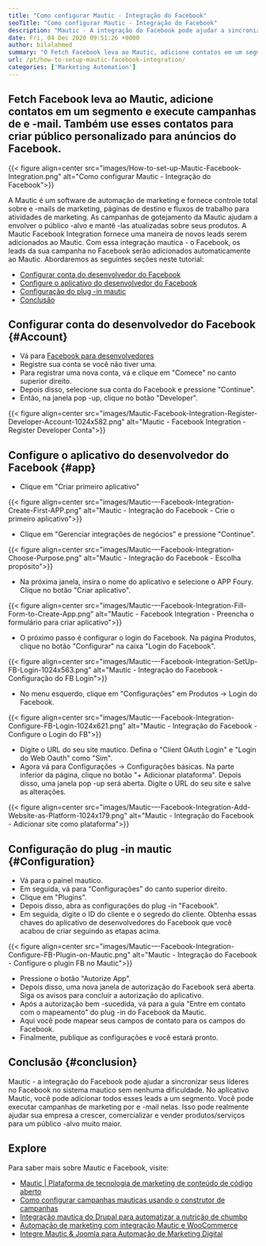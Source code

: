 ```yaml
---
title: "Como configurar Mautic - Integração do Facebook" 
seoTitle: "Como configurar Mautic - Integração do Facebook" 
description: "Mautic - A integração do Facebook pode ajudar a sincronizar seus leads do Facebook no sistema mautico sem nenhuma dificuldade e depois usá -los em campanhas de marketing." 
date: Fri, 04 Dec 2020 09:51:26 +0000
author: bilalahmed
summary: "O Fetch Facebook leva ao Mautic, adicione contatos em um segmento e execute campanhas de email. Também use esses contatos para criar público personalizado para anúncios do Facebook." 
url: /pt/how-to-setup-mautic-facebook-integration/
categories: ['Marketing Automation']
---
```


## Fetch Facebook leva ao Mautic, adicione contatos em um segmento e execute campanhas de e -mail. Também use esses contatos para criar público personalizado para anúncios do Facebook.

{{< figure align=center src="images/How-to-set-up-Mautic-Facebook-Integration.png" alt="Como configurar Mautic - Integração do Facebook">}}

A Mautic é um software de automação de marketing e fornece controle total sobre e -mails de marketing, páginas de destino e fluxos de trabalho para atividades de marketing. As campanhas de gotejamento da Mautic ajudam a envolver o público -alvo e mantê -las atualizadas sobre seus produtos. A Mautic Facebook Integration fornece uma maneira de novos leads serem adicionados ao Mautic. Com essa integração mautica - o Facebook, os leads da sua campanha no Facebook serão adicionados automaticamente ao Mautic.
Abordaremos as seguintes seções neste tutorial:
  * [Configurar conta do desenvolvedor do Facebook][1]
  * [Configure o aplicativo do desenvolvedor do Facebook][2]
  * [Configuração do plug -in mautic][3]
  * [Conclusão][4]

## Configurar conta do desenvolvedor do Facebook   {#Account}
  * Vá para [Facebook para desenvolvedores][5]
  * Registre sua conta se você não tiver uma.
  * Para registrar uma nova conta, vá e clique em "Comece" no canto superior direito.
  * Depois disso, selecione sua conta do Facebook e pressione "Continue".
  * Então, na janela pop -up, clique no botão "Developer".

{{< figure align=center src="images/Mautic-Facebook-Integration-Register-Developer-Account-1024x582.png" alt="Mautic - Facebook Integration - Register Developer Conta">}}


## Configure o aplicativo do desenvolvedor do Facebook   {#app}
  * Clique em "Criar primeiro aplicativo"

{{< figure align=center src="images/Mautic-–-Facebook-Integration-Create-First-APP.png" alt="Mautic - Integração do Facebook - Crie o primeiro aplicativo">}}

  * Clique em "Gerenciar integrações de negócios" e pressione "Continue".

{{< figure align=center src="images/Mautic-–-Facebook-Integration-Choose-Purpose.png" alt="Mautic - Integração do Facebook - Escolha propósito">}}

  * Na próxima janela, insira o nome do aplicativo e selecione o APP Foury. Clique no botão "Criar aplicativo".

{{< figure align=center src="images/Mautic-–-Facebook-Integration-Fill-Form-to-Create-App.png" alt="Mautic - Facebook Integration - Preencha o formulário para criar aplicativo">}}

  * O próximo passo é configurar o login do Facebook. Na página Produtos, clique no botão "Configurar" na caixa "Login do Facebook".

{{< figure align=center src="images/Mautic-–-Facebook-Integration-SetUp-FB-Login-1024x563.png" alt="Mautic - Integração do Facebook - Configuração do FB Login">}}

  * No menu esquerdo, clique em "Configurações" em Produtos -> Login do Facebook.

{{< figure align=center src="images/Mautic-–-Facebook-Integration-Configure-FB-Login-1024x621.png" alt="Mautic - Integração do Facebook - Configure o Login do FB">}}

  * Digite o URL do seu site mautico. Defina o "Client OAuth Login" e "Login do Web Oauth" como "Sim".
  * Agora vá para Configurações -> Configurações básicas. Na parte inferior da página, clique no botão "+ Adicionar plataforma". Depois disso, uma janela pop -up será aberta. Digite o URL do seu site e salve as alterações.

{{< figure align=center src="images/Mautic-–-Facebook-Integration-Add-Website-as-Platform-1024x179.png" alt="Mautic - Integração do Facebook - Adicionar site como plataforma">}}


## Configuração do plug -in mautic   {#Configuration}
  * Vá para o painel mautico.
  * Em seguida, vá para “Configurações” do canto superior direito.
  * Clique em "Plugins".
  * Depois disso, abra as configurações do plug -in "Facebook".
  * Em seguida, digite o ID do cliente e o segredo do cliente. Obtenha essas chaves do aplicativo de desenvolvedores do Facebook que você acabou de criar seguindo as etapas acima.

{{< figure align=center src="images/Mautic-–-Facebook-Integration-Configure-FB-Plugin-on-Mautic.png" alt="Mautic - Integração do Facebook - Configure o plugin FB no Mautic">}}

  * Pressione o botão "Autorize App".
  * Depois disso, uma nova janela de autorização do Facebook será aberta. Siga os avisos para concluir a autorização do aplicativo.
  * Após a autorização bem -sucedida, vá para a guia "Entre em contato com o mapeamento" do plug -in do Facebook da Mautic.
  * Aqui você pode mapear seus campos de contato para os campos do Facebook.
  * Finalmente, publique as configurações e você estará pronto.

## Conclusão   {#conclusion}
Mautic - a integração do Facebook pode ajudar a sincronizar seus líderes no Facebook no sistema mautico sem nenhuma dificuldade. No aplicativo Mautic, você pode adicionar todos esses leads a um segmento. Você pode executar campanhas de marketing por e -mail nelas. Isso pode realmente ajudar sua empresa a crescer, comercializar e vender produtos/serviços para um público -alvo muito maior.

## Explore
Para saber mais sobre Mautic e Facebook, visite:
  * [Mautic | Plataforma de tecnologia de marketing de conteúdo de código aberto][6]
  * [Como configurar campanhas mauticas usando o construtor de campanhas][7]
  * [Integração mautica do Drupal para automatizar a nutrição de chumbo][8]
  * [Automação de marketing com integração Mautic e WooCommerce][9]
  * [Integre Mautic & Joomla para Automação de Marketing Digital][10]

  
[1]: #account
[2]: #app
[3]: #configuration
[4]: #conclusion
[5]: https://developers.facebook.com/docs/apps#register
[6]: https://products.containerize.com/marketing-automation/mautic
[7]: https://blog.containerize.com/marketing-automation/how-to-setup-marketing-campaigns-using-mautic-campaign-builder/
[8]: https://blog.containerize.com/content-management/drupal-tutorial-automate-lead-growth-with-drupal-mautic/
[9]: https://blog.containerize.com/blogging/marketing-automation-using-mautic-and-wordpress-woocommerce/
[10]: https://blog.containerize.com/content-management/integrate-mautic-with-joomla-for-marketing-automation/
